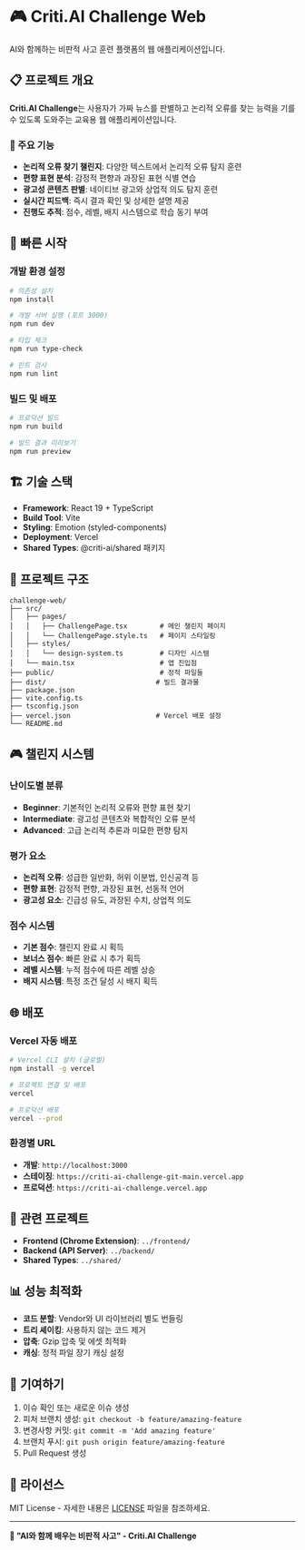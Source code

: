 # 🎮 Criti.AI Challenge Web

AI와 함께하는 비판적 사고 훈련 플랫폼의 웹 애플리케이션입니다.

## 📋 프로젝트 개요

**Criti.AI Challenge**는 사용자가 가짜 뉴스를 판별하고 논리적 오류를 찾는 능력을 기를 수 있도록 도와주는 교육용 웹 애플리케이션입니다.

### 🎯 주요 기능

- **논리적 오류 찾기 챌린지**: 다양한 텍스트에서 논리적 오류 탐지 훈련
- **편향 표현 분석**: 감정적 편향과 과장된 표현 식별 연습
- **광고성 콘텐츠 판별**: 네이티브 광고와 상업적 의도 탐지 훈련
- **실시간 피드백**: 즉시 결과 확인 및 상세한 설명 제공
- **진행도 추적**: 점수, 레벨, 배지 시스템으로 학습 동기 부여

## 🚀 빠른 시작

### 개발 환경 설정

```bash
# 의존성 설치
npm install

# 개발 서버 실행 (포트 3000)
npm run dev

# 타입 체크
npm run type-check

# 린트 검사
npm run lint
```

### 빌드 및 배포

```bash
# 프로덕션 빌드
npm run build

# 빌드 결과 미리보기
npm run preview
```

## 🏗️ 기술 스택

- **Framework**: React 19 + TypeScript
- **Build Tool**: Vite
- **Styling**: Emotion (styled-components)
- **Deployment**: Vercel
- **Shared Types**: @criti-ai/shared 패키지

## 📁 프로젝트 구조

```
challenge-web/
├── src/
│   ├── pages/
│   │   ├── ChallengePage.tsx        # 메인 챌린지 페이지
│   │   └── ChallengePage.style.ts   # 페이지 스타일링
│   ├── styles/
│   │   └── design-system.ts         # 디자인 시스템
│   └── main.tsx                     # 앱 진입점
├── public/                          # 정적 파일들
├── dist/                           # 빌드 결과물
├── package.json
├── vite.config.ts
├── tsconfig.json
├── vercel.json                     # Vercel 배포 설정
└── README.md
```

## 🎮 챌린지 시스템

### 난이도별 분류

- **Beginner**: 기본적인 논리적 오류와 편향 표현 찾기
- **Intermediate**: 광고성 콘텐츠와 복합적인 오류 분석  
- **Advanced**: 고급 논리적 추론과 미묘한 편향 탐지

### 평가 요소

- **논리적 오류**: 성급한 일반화, 허위 이분법, 인신공격 등
- **편향 표현**: 감정적 편향, 과장된 표현, 선동적 언어
- **광고성 요소**: 긴급성 유도, 과장된 수치, 상업적 의도

### 점수 시스템

- **기본 점수**: 챌린지 완료 시 획득
- **보너스 점수**: 빠른 완료 시 추가 획득
- **레벨 시스템**: 누적 점수에 따른 레벨 상승
- **배지 시스템**: 특정 조건 달성 시 배지 획득

## 🌐 배포

### Vercel 자동 배포

```bash
# Vercel CLI 설치 (글로벌)
npm install -g vercel

# 프로젝트 연결 및 배포
vercel

# 프로덕션 배포
vercel --prod
```

### 환경별 URL

- **개발**: `http://localhost:3000`
- **스테이징**: `https://criti-ai-challenge-git-main.vercel.app`
- **프로덕션**: `https://criti-ai-challenge.vercel.app`

## 🔗 관련 프로젝트

- **Frontend (Chrome Extension)**: `../frontend/`
- **Backend (API Server)**: `../backend/`
- **Shared Types**: `../shared/`

## 📊 성능 최적화

- **코드 분할**: Vendor와 UI 라이브러리 별도 번들링
- **트리 셰이킹**: 사용하지 않는 코드 제거
- **압축**: Gzip 압축 및 에셋 최적화
- **캐싱**: 정적 파일 장기 캐싱 설정

## 🤝 기여하기

1. 이슈 확인 또는 새로운 이슈 생성
2. 피처 브랜치 생성: `git checkout -b feature/amazing-feature`
3. 변경사항 커밋: `git commit -m 'Add amazing feature'`
4. 브랜치 푸시: `git push origin feature/amazing-feature`
5. Pull Request 생성

## 📄 라이선스

MIT License - 자세한 내용은 [LICENSE](../LICENSE) 파일을 참조하세요.

---

**🎯 "AI와 함께 배우는 비판적 사고" - Criti.AI Challenge**
